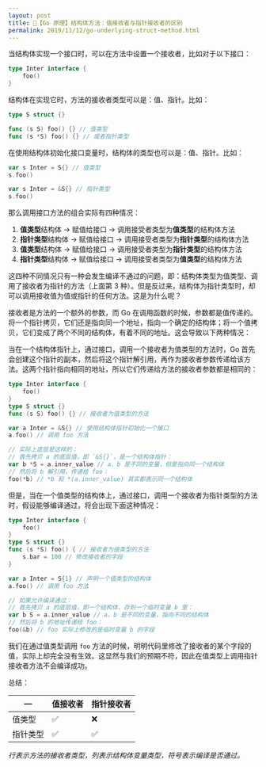 ```yaml
---
layout: post
title: 📗【Go 原理】结构体方法：值接收者与指针接收者的区别
permalink: 2019/11/12/go-underlying-struct-method.html
---
```


当结构体实现一个接口时，可以在方法中设置一个接收者，比如对于以下接口：

```go
type Inter interface {
    foo()
}
```

结构体在实现它时，方法的接收者类型可以是：值、指针。比如：

```go
type S struct {}

func (s S) foo() {} // 值类型
func (s *S) foo() {} // 或者指针类型
```

在使用结构体初始化接口变量时，结构体的类型也可以是：值、指针。比如：

```go
var s Inter = S{} // 值类型
s.foo()

var s Inter = &S{} // 指针类型
s.foo()
```

那么调用接口方法的组合实际有四种情况：
1. **值类型**结构体 -> 赋值给接口 -> 调用接受者类型为**值类型**的结构体方法
2. **指针类型**结构体 -> 赋值给接口 -> 调用接受者类型为**指针类型**的结构体方法
3. **值类型**结构体 -> 赋值给接口 -> 调用接受者类型为**指针类型**的结构体方法
4. **指针类型**结构体 -> 赋值给接口 -> 调用接受者类型为**值类型**的结构体方法

这四种不同情况只有一种会发生编译不通过的问题，即：结构体类型为值类型、调用了接收者为指针的方法（上面第 3 种）。但是反过来，结构体为指针类型时，却可以调用接收值为值或指针的任何方法。这是为什么呢？

接收者是方法的一个额外的参数，而 Go 在调用函数的时候，参数都是值传递的。将一个指针拷贝，它们还是指向同一个地址，指向一个确定的结构体；将一个值拷贝，它们变成了两个不同的结构体，有着不同的地址。这会导致以下两种情况：

当在一个结构体指针上，通过接口，调用一个接收者为值类型的方法时，Go 首先会创建这个指针的副本，然后将这个指针解引用，再作为接收者参数传递给该方法。这两个指针指向相同的地址，所以它们传递给方法的接收者参数都是相同的：
```go
type Inter interface {
    foo()
}
type S struct {}
func (s S) foo() {} // 接收者为值类型的方法

var a Inter = &S{} // 使用结构体指针初始化一个接口
a.foo() // 调用 foo 方法

// 实际上底层是这样的：
// 首先拷贝 a 的底层值，即 `&S{}`，是一个结构体指针：
var b *S = a.inner_value // a、b 是不同的变量，但是指向同一个结构体
// 然后将 b 解引用，传递给 foo：
foo(*b) // *b 和 *(a.inner_value) 其实都表示同一个结构体
```

但是，当在一个值类型的结构体上，通过接口，调用一个接收者为指针类型的方法时，假设能够编译通过，将会出现下面这种情况：
```go
type Inter interface {
    foo()
}
type S struct {}
func (s *S) foo() { // 接收者为值类型的方法
    s.bar = 100 // 修改接收者的字段
} 

var a Inter = S{1} // 声明一个值类型的结构体
a.foo() // 调用 foo 方法

// 如果允许编译通过：
// 首先拷贝 a 的底层值，即一个结构体，存到一个临时变量 b 里：
var b S = a.inner_value // a、b 是不同的变量，指向不同的结构体
// 然后将 b 的地址传递给 foo：
foo(&b) // foo 实际上修改的是临时变量 b 的字段
```
我们在通过值类型调用 `foo` 方法的时候，明明代码里修改了接收者的某个字段的值，实际上却完全没有生效。这显然与我们的预期不符，因此在值类型上调用指针接收者方法不会编译成功。

总结：

— | 值接收者 | 指针接收者
--- | --- | --- 
值类型 | ✅ | ❌
指针类型 | ✅ | ✅

*行表示方法的接收者类型，列表示结构体变量类型，符号表示编译是否通过。*
